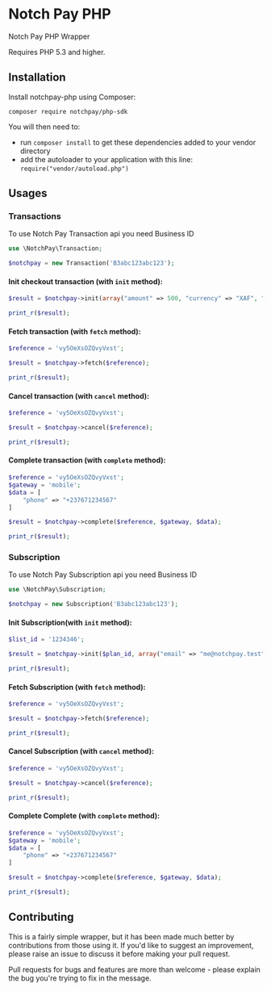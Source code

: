 # Notch Pay PHP

Notch Pay PHP Wrapper

Requires PHP 5.3 and higher.

## Installation

Install notchpay-php using Composer:

```
composer require notchpay/php-sdk
```

You will then need to:

- run `composer install` to get these dependencies added to your vendor directory
- add the autoloader to your application with this line: `require("vendor/autoload.php")`

## Usages

### Transactions

To use Notch Pay Transaction api you need Business ID

```php
use \NotchPay\Transaction;

$notchpay = new Transaction('B3abc123abc123');
```

#### Init checkout transaction (with `init` method):

```php
$result = $notchpay->init(array("amount" => 500, "currency" => "XAF", "description" => "Notch Pay checkout", "email" => "me@notchpay.test", 'phone' => "237676761582"));

print_r($result);
```

#### Fetch transaction (with `fetch` method):

```php
$reference = 'vy5OeXsOZQvyVxst';

$result = $notchpay->fetch($reference);

print_r($result);
```

#### Cancel transaction (with `cancel` method):

```php
$reference = 'vy5OeXsOZQvyVxst';

$result = $notchpay->cancel($reference);

print_r($result);
```

#### Complete transaction (with `complete` method):

```php
$reference = 'vy5OeXsOZQvyVxst';
$gateway = 'mobile';
$data = [
    "phone" => "+237671234567"
]

$result = $notchpay->complete($reference, $gateway, $data);

print_r($result);
```

### Subscription

To use Notch Pay Subscription api you need Business ID

```php
use \NotchPay\Subscription;

$notchpay = new Subscription('B3abc123abc123');
```

#### Init Subscription(with `init` method):

```php
$list_id = '1234346';

$result = $notchpay->init($plan_id, array("email" => "me@notchpay.test", 'phone' => "237676761582"));

print_r($result);
```

#### Fetch Subscription (with `fetch` method):

```php
$reference = 'vy5OeXsOZQvyVxst';

$result = $notchpay->fetch($reference);

print_r($result);
```

#### Cancel Subscription (with `cancel` method):

```php
$reference = 'vy5OeXsOZQvyVxst';

$result = $notchpay->cancel($reference);

print_r($result);
```

#### Complete Complete (with `complete` method):

```php
$reference = 'vy5OeXsOZQvyVxst';
$gateway = 'mobile';
$data = [
    "phone" => "+237671234567"
]

$result = $notchpay->complete($reference, $gateway, $data);

print_r($result);
```

## Contributing

This is a fairly simple wrapper, but it has been made much better by contributions from those using it. If you'd like to suggest an improvement, please raise an issue to discuss it before making your pull request.

Pull requests for bugs and features are more than welcome - please explain the bug you're trying to fix in the message.
